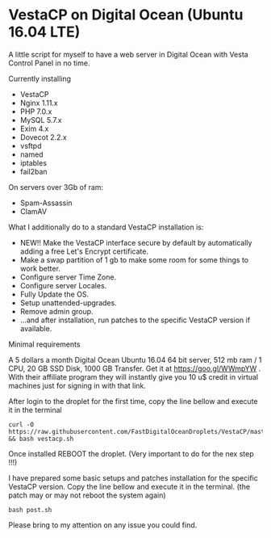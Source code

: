 # VestaCP on Digital Ocean (Ubuntu 16.04 LTE)

A little script for myself to have a web server in Digital Ocean with Vesta Control Panel in no time.

Currently installing 
- VestaCP
- Nginx 1.11.x
- PHP 7.0.x
- MySQL 5.7.x
- Exim 4.x
- Dovecot 2.2.x
- vsftpd
- named
- iptables
- fail2ban

On servers over 3Gb of ram:
- Spam-Assassin
- ClamAV

What I additionally do to a standard VestaCP installation is:
- NEW!! Make the VestaCP interface secure by default by automatically adding a free Let's Encrypt certificate.
- Make a swap partition of 1 gb to make some room for some things to work better.
- Configure server Time Zone.
- Configure server Locales.
- Fully Update the OS.
- Setup unattended-upgrades.
- Remove admin group.
- ...and after installation, run patches to the specific VestaCP version if available.

Minimal requirements

A 5 dollars a month Digital Ocean Ubuntu 16.04 64 bit server, 512 mb ram / 1 CPU, 20 GB SSD Disk, 1000 GB Transfer.
Get it at https://goo.gl/WWmpYW . 
With their affiliate program they will instantly give you 10 u$ credit in virtual machines just for signing in with that link.

After login to the droplet for the first time, copy the line bellow and execute it in the terminal

    curl -O https://raw.githubusercontent.com/FastDigitalOceanDroplets/VestaCP/master/vestacp.sh && bash vestacp.sh

Once installed REBOOT the droplet. (Very important to do for the nex step !!!)

I have prepared some basic setups and patches installation for the specific VestaCP version. Copy the line bellow and execute it in the terminal. (the patch may or may not reboot the system again)

    bash post.sh

Please bring to my attention on any issue you could find.
